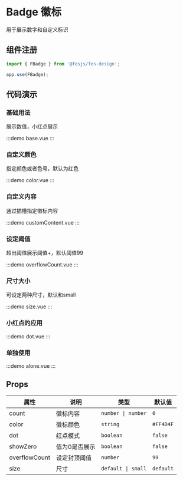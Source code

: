 # Badge 徽标

用于展示数字和自定义标识

## 组件注册

```js
import { FBadge } from '@fesjs/fes-design';

app.use(FBadge);
```

## 代码演示

### 基础用法
展示数值，小红点展示

:::demo
base.vue
:::

### 自定义颜色

指定颜色或者色号，默认为红色

:::demo
color.vue
:::

### 自定义内容

通过插槽指定徽标内容

:::demo
customContent.vue
:::

### 设定阈值

超出阈值展示阈值+，默认阈值99

:::demo
overflowCount.vue
:::

### 尺寸大小

可设定两种尺寸，默认和small

:::demo
size.vue
:::

### 小红点的应用

:::demo
dot.vue
:::

### 单独使用

:::demo
alone.vue
:::

## Props

| 属性          | 说明          | 类型               | 默认值    |
| ------------- | ------------- | ------------------ | --------- |
| count         | 徽标内容      | `number \| number` | `0`       |
| color         | 徽标颜色      | `string`           | `#FF4D4F` |
| dot           | 红点模式      | `boolean`          | `false`   |
| showZero      | 值为0是否展示 | `boolean`          | `false`   |
| overflowCount | 设定封顶阈值  | `number`           | `99`      |
| size          | 尺寸          | `default \| small` | `default` |